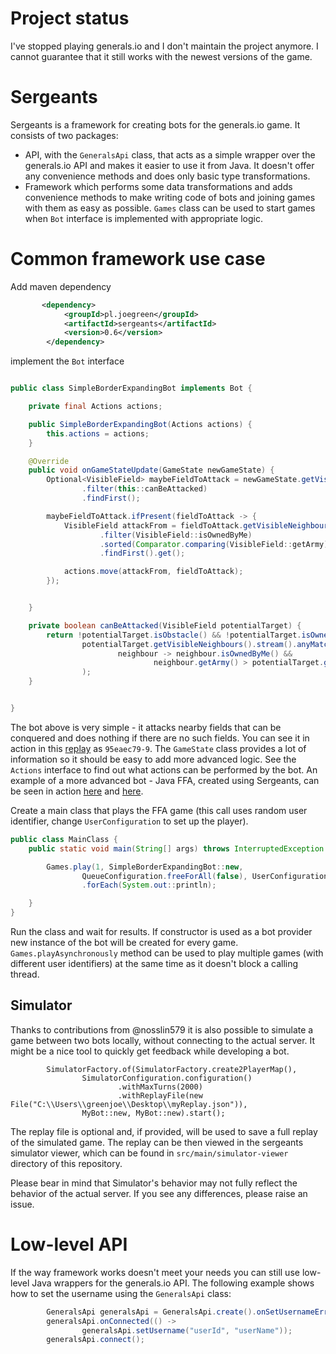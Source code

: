 # Project status

I've stopped playing generals.io and I don't maintain the project anymore. I cannot guarantee that it still works with the newest versions of the game. 

# Sergeants 

Sergeants is a framework for creating bots for the generals.io game. It consists of two packages:
* API, with the `GeneralsApi` class, that acts as a simple wrapper over the generals.io API and makes it easier to use it from Java. 
It doesn't offer any convenience methods and does only basic type transformations. 
* Framework which performs some data transformations and adds convenience methods 
to make writing code of bots and joining games with them as easy as possible. `Games` class can be used to start games when
`Bot` interface is implemented with appropriate logic.


# Common framework use case
Add maven dependency
```xml
       <dependency>
            <groupId>pl.joegreen</groupId>
            <artifactId>sergeants</artifactId>
            <version>0.6</version>
        </dependency>
```


implement the `Bot` interface 
```java

public class SimpleBorderExpandingBot implements Bot {

    private final Actions actions;

    public SimpleBorderExpandingBot(Actions actions) {
        this.actions = actions;
    }

    @Override
    public void onGameStateUpdate(GameState newGameState) {
        Optional<VisibleField> maybeFieldToAttack = newGameState.getVisibleFields().stream()
                .filter(this::canBeAttacked)
                .findFirst();

        maybeFieldToAttack.ifPresent(fieldToAttack -> {
            VisibleField attackFrom = fieldToAttack.getVisibleNeighbours().stream()
                    .filter(VisibleField::isOwnedByMe)
                    .sorted(Comparator.comparing(VisibleField::getArmy).reversed())
                    .findFirst().get();

            actions.move(attackFrom, fieldToAttack);
        });


    }

    private boolean canBeAttacked(VisibleField potentialTarget) {
        return !potentialTarget.isObstacle() && !potentialTarget.isOwnedByMyTeam() &&
                potentialTarget.getVisibleNeighbours().stream().anyMatch(
                        neighbour -> neighbour.isOwnedByMe() &&
                                neighbour.getArmy() > potentialTarget.getArmy() + 1
                );
    }


}


```
The bot above is very simple - it attacks nearby fields that can be conquered and does nothing if there are no such fields. 
You can see it in action in this [replay](http://bot.generals.io/replays/HgdiY9sKl) as `95eaec79-9`. 
The `GameState` class provides a lot of information so it should be easy to add more advanced logic. See the `Actions`
interface to find out what actions can be performed by the bot. An example of a more advanced bot - Java FFA, created using 
Sergeants, can be seen in action [here](http://bot.generals.io/replays/SxqqAIXte) and [here](http://bot.generals.io/replays/rxnjJFjKx).


Create a main class that plays the FFA game (this call uses random user identifier, change `UserConfiguration` to set up the player).

```java
public class MainClass {
    public static void main(String[] args) throws InterruptedException {

        Games.play(1, SimpleBorderExpandingBot::new,
                QueueConfiguration.freeForAll(false), UserConfiguration.random())
                .forEach(System.out::println);

    }
}
```
Run the class and wait for results. If constructor is used as a bot provider new instance of the bot will be created for every game.
`Games.playAsynchronously` method can be used to play multiple games (with different user identifiers) at the same time as it doesn't
block a calling thread.

## Simulator 
Thanks to contributions from @nosslin579 it is also possible to simulate a game between two bots locally, without connecting to the actual server. It might be a nice tool to quickly get feedback while developing a bot.

```
        SimulatorFactory.of(SimulatorFactory.create2PlayerMap(),
                SimulatorConfiguration.configuration()
                        .withMaxTurns(2000)
                        .withReplayFile(new File("C:\\Users\\greenjoe\\Desktop\\myReplay.json")),
                MyBot::new, MyBot::new).start();
```

The replay file is optional and, if provided, will be used to save a full replay of the simulated game. The replay can be then viewed in the sergeants simulator viewer, which can be found in `src/main/simulator-viewer` directory of this repository. 

Please bear in mind that Simulator's behavior may not fully reflect the behavior of the actual server. If you see any differences, please raise an issue. 

# Low-level API

If the way framework works doesn't meet your needs you can still use low-level Java wrappers for the generals.io API. 
The following example shows how to set the username using the `GeneralsApi` class:

```java
        GeneralsApi generalsApi = GeneralsApi.create().onSetUsernameError(System.out::println);
        generalsApi.onConnected(() ->
                generalsApi.setUsername("userId", "userName"));
        generalsApi.connect();
```
